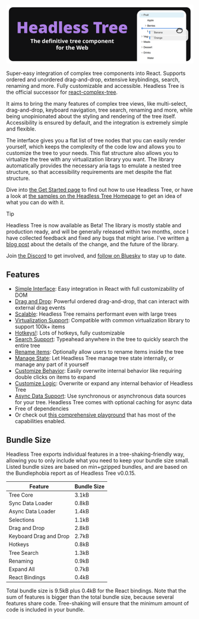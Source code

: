 ![Headless Tree](./packages/docs/static/img/banner-github.png)

Super-easy integration of complex tree components into React. Supports ordered 
and unordered drag-and-drop, extensive keybindings, search, renaming and more.
Fully customizable and accessible. Headless Tree is the official successor for
[react-complex-tree](https://github.com/lukasbach/react-complex-tree).

It aims to bring the many features of complex tree views, like multi-select,
drag-and-drop, keyboard navigation, tree search, renaming and more, while
being unopinionated about the styling and rendering of the tree itself.
Accessibility is ensured by default, and the integration is extremely
simple and flexible. 

The interface gives you a flat list of tree nodes
that you can easily render yourself, which keeps the complexity of the
code low and allows you to customize the tree to your needs. This flat
structure also allows you to virtualize the tree with any virtualization
library you want. The library automatically provides the necessary
aria tags to emulate a nested tree structure, so that accessibility
requirements are met despite the flat structure.

Dive into [the Get Started page](https://headless-tree.lukasbach.com/getstarted)
to find out how to use Headless Tree, or have a look at
[the samples on the Headless Tree Homepage](https://headless-tree.lukasbach.com/#demogrid)
to get an idea of what you can do with it.

> [!TIP]  
> Headless Tree is now available as Beta! The library is mostly stable and
> production ready, and will be generally released within two months, once
> I have collected feedback and fixed any bugs that might arise. I've written
> [a blog post](https://medium.com/@lukasbach/headless-tree-and-the-future-of-react-complex-tree-fc920700e82a)
> about the details of the change, and the future of the library.
> 
> Join
> [the Discord](https://discord.gg/KuZ6EezzVw) to get involved, and
> [follow on Bluesky](https://bsky.app/profile/lukasbach.bsky.social) to
> stay up to date.

## Features

- [Simple Interface](https://headless-tree.lukasbach.com/?demo=0#demogrid): Easy integration in React with full customizability of DOM
- [Drag and Drop](https://headless-tree.lukasbach.com/?demo=1#demogrid): Powerful ordered drag-and-drop, that can interact with external drag events
- [Scalable](https://headless-tree.lukasbach.com/?demo=2#demogrid): Headless Tree remains performant even with large trees
- [Virtualization Support](https://headless-tree.lukasbach.com/?demo=3#demogrid): Compatible with common virtualization library to support 100k+ items
- [Hotkeys!](https://headless-tree.lukasbach.com/?demo=4#demogrid): Lots of hotkeys, fully customizable
- [Search Support](https://headless-tree.lukasbach.com/?demo=5#demogrid): Typeahead anywhere in the tree to quickly search the entire tree
- [Rename items](https://headless-tree.lukasbach.com/?demo=6#demogrid): Optionally allow users to rename items inside the tree
- [Manage State](https://headless-tree.lukasbach.com/?demo=7#demogrid): Let Headless Tree manage tree state internally, or manage any part of it yourself
- [Customize Behavior](https://headless-tree.lukasbach.com/?demo=8#demogrid): Easily overwrite internal behavior like requiring double clicks on items to expand
- [Customize Logic](https://headless-tree.lukasbach.com/?demo=9#demogrid): Overwrite or expand any internal behavior of Headless Tree
- [Async Data Support](https://headless-tree.lukasbach.com/?demo=10#demogrid): Use synchronous or asynchronous data sources for your tree. Headless Tree comes with optional caching for async data
- Free of dependencies
- Or check out [this comprehensive playground](https://headless-tree.lukasbach.com/?demo=11#demogrid) that has most of the capabilities enabled.

## Bundle Size

Headless Tree exports individual features in a tree-shaking-friendly
way, allowing you to only include what you need to keep your bundle size
small. Listed bundle sizes are based on min+gzipped bundles, and are
based on the Bundlephobia report as of Headless Tree v0.0.15.

| Feature                | Bundle Size |
|------------------------|-------------|
| Tree Core              | 3.1kB       |
| Sync Data Loader       | 0.8kB       |
| Async Data Loader      | 1.4kB       |
| Selections             | 1.1kB       |
| Drag and Drop          | 2.8kB       |
| Keyboard Drag and Drop | 2.7kB       |
| Hotkeys                | 0.8kB       |
| Tree Search            | 1.3kB       |
| Renaming               | 0.9kB       |
| Expand All             | 0.7kB       |
| React Bindings         | 0.4kB       |

Total bundle size is 9.5kB plus 0.4kB for the React bindings. Note that
the sum of features is bigger than the total bundle size, because several
features share code. Tree-shaking will ensure that the minimum amount of
code is included in your bundle.
